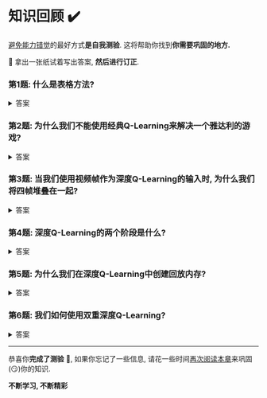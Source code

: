 # 知识回顾 ✔️

[避免能力错觉](https://fr.coursera.org/lecture/learning-how-to-learn/illusions-of-competence-BuFzf)的最好方式**是自我测验**. 这将帮助你找到**你需要巩固的地方.**

📝 拿出一张纸试着写出答案, **然后进行订正**.

### 第1题: 什么是表格方法?

<details>
  <summary>答案</summary>

  *表格方法*是一种问题类型, 其中的状态和动作空间足够小, 近似价值函数**可用数组和表格表示**. 例如,  **Q-Learning是一种表格方法**因为我们使用表格表示状态-动作价值对.

  📖 如果你忘记了, 请查看 👉 https://huggingface.co/blog/deep-rl-dqn#from-q-learning-to-deep-q-learning
</details>

### 第2题: 为什么我们不能使用经典Q-Learning来解决一个雅达利的游戏?

<details>
  <summary>答案</summary>
  雅达利环境有一个形状为(210, 160, 3)的可观察的空间, 取值范围从0到255, 因此我们得到256^(210x160x3) = 256^100800(**便于比较, 在可观测的宇宙中大约有10^80个原子**).
  因此, 状态空间是巨大的; 于是, 为这个环境创建和更新一个Q-表**效率不高**. 在这种情况下, 最好的办法是使用参数化Q-函数 $Q_{\theta}(s,a)$ 来近似Q-值而不是使用Q-表.
  📖 如果你忘记了, 请查看 👉 https://huggingface.co/blog/deep-rl-dqn#from-q-learning-to-deep-q-learning
</details>

### 第3题: 当我们使用视频帧作为深度Q-Learning的输入时, 为什么我们将四帧堆叠在一起?

<details>
  <summary>答案</summary>

  我们堆叠视频帧在一起, 因为它帮助我们**处理了时间限制的问题**. 由于一帧画面不足以捕获时间信息. 例如, 在游戏乒乓中, 我们的智能体**如果只获得一帧画面将不能知道球的方向**.

  <img src="./assets/temporal-limitation.jpg" alt="时间限制"/>
  <img src="./assets/temporal-limitation-2.jpg" alt="时间限制"/>

  📖 如果你忘记了, 请查看 👉 https://huggingface.co/blog/deep-rl-dqn#preprocessing-the-input-and-temporal-limitation
</details>

### 第4题: 深度Q-Learning的两个阶段是什么?

<details>
  <summary>答案</summary>

  深度Q-Learning训练算法有两个阶段:

  - *采样*: 我们执行动作并**将观察到的经验元组存储到回放内存中**.
  - *训练*: 随机选择一小批次元组, 然后**使用梯度下降更新, 从中学习**.

  📖 如果你忘记了, 请查看 👉 https://huggingface.co/blog/deep-rl-dqn#preprocessing-the-input-and-temporal-limitation
</details>

### 第5题: 为什么我们在深度Q-Learning中创建回放内存?

<details>
  <summary>答案</summary>

  1. **更高效地使用训练期间的经验**

     通常, 在线强化学习中, 我们与环境进行交互, 获得经验(状态, 动作, 奖罚和新状态), 然后从中学习(更新神经网络)并丢弃它们. 但是通过经验回放, **我们创建一个回放缓冲区来保存在训练期间可重用的经验样本**.

  2. **避免忘记之前的经验并减少经验之间的相关性**

     如果我们提供序列化的经验样本, 我们会遇到的问题是我们的神经网络它**趋向于忘记之前的经验**, 因为它会覆盖新的经验. 例如, 如果我们先玩第一关然后第二关, 关卡是不同的, 我们的智能体会忘记在第一关如何表现和行动.

  📖 如果你忘记了, 请查看 👉 https://huggingface.co/blog/deep-rl-dqn#experience-replay-to-make-more-efficient-use-of-experiences
</details>

### 第6题: 我们如何使用双重深度Q-Learning?

<details>
  <summary>答案</summary>

  当我们计算Q-目标时, 我们使用两个神经网络将动作选择与目标Q值生成解耦. 我们:

  * 使用我们的*DQN网络*去**选择下一个状态的最佳动作**(具有最高的Q值的动作).
  * 使用我们的*目标网络*去**计算在下一个状态采取动作的目标Q值**.


</details>

---

恭喜你**完成了测验** 🥳, 如果你忘记了一些信息, 请花一些时间[再次阅读本章](https://huggingface.co/blog/deep-rl-dqn)来巩固(😏)你的知识.

**不断学习, 不断精彩**

